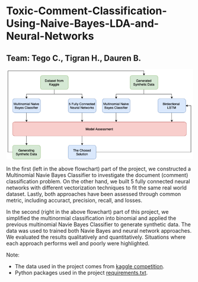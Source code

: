 # Toxic-Comment-Classification-Using-Naive-Bayes-LDA-and-Neural-Networks

## Team: Tego C., Tigran H., Dauren B.

![flowchart](https://github.com/Tego-Chang/Toxic-Comment-Classification-Using-Naive-Bayes-LDA-and-Neural-Networks/blob/main/Images/project%20flow%20chart.png)


In the first (left in the above flowchart) part of the project, we constructed a Multinomial Navie Bayes Classifier to investigate the document (comment) classification problem. On the other hand, we built 5 fully connected neural networks with different vectorization techniques to fit the same real world dataset. Lastly, both approaches have been assessed through common metric, including accuract, precision, recall, and losses. 


In the second (right in the above flowchart) part of this project, we simplified the multinormial classification into binomial and applied the previous multinomial Navie Bayes Classifier to generate synthetic data. The data was used to trained both Navie Bayes and neural network approaches. We evaluated the results qualitatively and quantitatively. Situations where each approach performs well and poorly were highlighted.

Note: 
- The data used in the project comes from [kaggle competition](https://www.kaggle.com/c/jigsaw-toxic-comment-classification-challenge/data).
- Python packages used in the project [requirements.txt](./requirements.txt).
